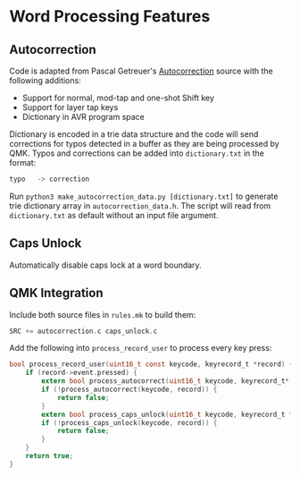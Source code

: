 # Word Processing Features

## Autocorrection
Code is adapted from Pascal Getreuer's [Autocorrection](https://getreuer.info/posts/keyboards/autocorrection) source with the following additions:
* Support for normal, mod-tap and one-shot Shift key
* Support for layer tap keys
* Dictionary in AVR program space

Dictionary is encoded in a trie data structure and the code will send corrections for typos detected in a buffer as they are being processed by QMK. Typos and corrections can be added into `dictionary.txt` in the format:
```c
typo   -> correction
```
Run `python3 make_autocorrection_data.py [dictionary.txt]` to generate trie dictionary array in `autocorrection_data.h`. The script will read from `dictionary.txt` as default without an input file argument.

## Caps Unlock
Automatically disable caps lock at a word boundary.

## QMK Integration
Include both source files in `rules.mk` to build them:
```c
SRC += autocorrection.c caps_unlock.c
```
Add the following into `process_record_user` to process every key press:
```c
bool process_record_user(uint16_t const keycode, keyrecord_t *record) {
    if (record->event.pressed) {
        extern bool process_autocorrect(uint16_t keycode, keyrecord_t* record);
        if (!process_autocorrect(keycode, record)) {
            return false;
        }
        extern bool process_caps_unlock(uint16_t keycode, keyrecord_t *record);
        if (!process_caps_unlock(keycode, record)) {
            return false;
        }
    }
    return true;
}
```